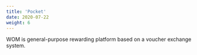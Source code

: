 ```yaml
---
title: 'Pocket'
date: 2020-07-22
weight: 6
---
```


WOM is general-purpose rewarding platform based on a voucher exchange system.
